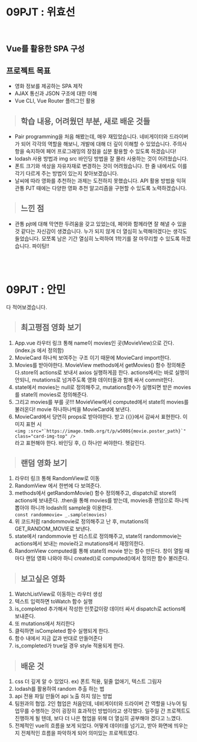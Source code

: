 # 09PJT : 위효선
<br>

## Vue를 활용한 SPA 구성

## 프로젝트 목표
- 영화 정보를 제공하는 SPA 제작
- AJAX 통신과 JSON 구조에 대한 이해
- Vue CLI, Vue Router 플러그인 활용


> ## 학습 내용, 어려웠던 부분, 새로 배운 것들
- Pair programming을 처음 해봤는데, 매우 재밌었습니다. 네비게이터와 드라이버가 되어 각각의 역할을 해보니, 개발에 대해 더 깊이 이해할 수 있었습니다. 주의사항을 숙지하여 페어 프로그래밍의 장점을 십분 활용할 수 있도록 하겠습니다!
- lodash 사용 방법과 img src 바인딩 방법을 잘 몰라 사용하는 것이 어려웠습니다.
- 폰트 크기와 색상을 자유자재로 변경하는 것이 어려웠습니다. 한 줄 내에서도 이를 각기 다르게 주는 방법이 있는지 찾아보겠습니다.
- 날씨에 따라 영화를 추천하는 과제는 도전하지 못했습니다. API 활용 방법을 익혀 관통 PJT 때에는 다양한 영화 추천 알고리즘을 구현할 수 있도록 노력하겠습니다.


> ## 느낀 점
- 관통 pjt에 대해 막연한 두려움을 갖고 있었는데, 페어와 함께라면 잘 해낼 수 있을 것 같다는 자신감이 생겼습니다. 누가 되지 않게 더 열심히 노력해야겠다는 생각도 들었습니다. 
모쪼록 남은 기간 열심히 노력하여 1학기를 잘 마무리할 수 있도록 하겠습니다. 파이팅!!

<br>
<br>

# 09PJT : 안민
다 적어보겠습니다.<br>

> ## 최고평점 영화 보기
1. App.vue 라우터 링크 통해 name이 movies인 곳(MovieView)으로 간다. (index.js 에서 정의함)
2. MovieCard 하나씩 보여주는 구조 이기 때문에 MovieCard import한다.
3. Movies를 받아야한다. MovieView methods에서 getMovies() 함수 정의해준다.store의 actions로 보내서 axios 실행하게끔 한다. actions에서는 바로 실행이 안되니, mutations로 넘겨주도록 영화 데이터들과 함께 싸서 commit한다.
4. state에서 movies는 null로 정의해주고, mutations함수가 실행되면 받은 movies를 state의 movies로 정의해준다.
5. 그리고 movies를 부를 곳!!! MovieView에서 computed에서 state의 movies를 불러온다! movie 하나하나씩을 MovieCard에 보낸다.
6. MovieCard에서 당연히 props로 받아야한다. 받고 {{}}에서 감싸서 표현한다. 이미지 표현 시 <br>
```<img :src="`https://image.tmdb.org/t/p/w500${movie.poster_path}`" class="card-img-top" />```<br>
라고 표현해야 한다. 바인딩 후, {} 하나만 써야한다. 헷갈린다.

> ## 랜덤 영화 보기
1. 라우터 링크 통해 RandomView로 이동
2. RandomView 에서 한번에 다 보여준다.
3. methods에서 getRandomMovie() 함수 정의해주고, dispatch로 store의 actions에 보내준다. .then을 통해 movies를 받는데, movies중 랜덤으로 하나씩 뽑아야 하니까 lodash의 sample을 이용한다.
<br>```const randommovie= _.sample(movies)```<br>
4. 위 코드처럼 randommovie로 정의해주고 난 후, mutations의 GET_RANDOM_MOVIE로 보낸다.
5. state에서 randommovie 빈 리스트로 정의해주고, state의 randommovie는 actions에서 보내는 movie라고 mutations에서 재정의한다.
6. RandomView computed를 통해 state의 movie 받는 함수 만든다. 창이 열릴 때마다 랜덤 영화 나와야 하니 created()로 computed()에서 정의한 함수 불러준다.

> ## 보고싶은 영화
1. WatchListView로 이동하는 라우터 생성
2. 텍스트 입력하면 toWatch 함수 실행
3. is_completed 추가해서 작성한 인풋값이랑 데이터 싸서 dispatch로 actions에 보내준다.
4. 또 mutations에서 처리한다
5. 클릭하면 isCompleted 함수 실행되게 한다.
6. 함수 내에서 지금 값과 반대로 만들어준다
7. is_completed가 true일 경우 style 적용되게 한다.

> ## 배운 것
1. css 더 깊게 알 수 있었다. ex) 폰트 적용, 밑줄 없애기, 텍스트 그림자
2. lodash를 활용하여 random 추출 하는 법
3. api 전용 파일 만들어 api 노출 하지 않는 방법
4. 팀원과의 협업. 2인 협업은 처음인데, 네비게이터와 드라이버 간 역할을 나누어 팀 업무를 수행하는 것이 굉장히 효과적인 방법이라고 생각했다. 일주일 간 프로젝트도 진행하게 될 텐데, 보다 더 나은 협업을 위해 더 열심히 공부해야 겠다고 느꼈다.
5. 전체적인 vue의 흐름을 보게 되었다. 어떻게 데이터를 넘기고, 받아 화면에 띄우는지 전체적인 흐름을 파악하게 되어 의미있는 프로젝트였다.